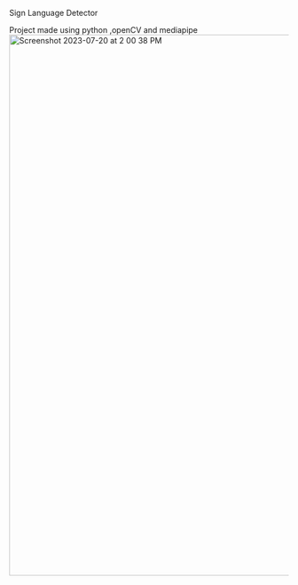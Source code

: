 Sign Language Detector 

Project made using python ,openCV and mediapipe
<img width="975" alt="Screenshot 2023-07-20 at 2 00 38 PM" src="https://github.com/CoderShrutiii/SignLanguageDetector/assets/107427509/5d0859e9-0cbb-4ba5-87ab-8ce1ace010f9">
